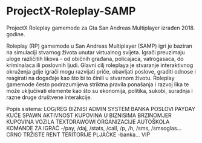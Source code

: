 # ProjectX-Roleplay-SAMP
ProjectX Roleplay gamemode za Gta San Andreas Multiplayer izrađen 2018. godine.

Roleplay (RP) gamemode u San Andreas Multiplayer (SAMP) igri je baziran na simulaciji stvarnog života unutar virtualnog svijeta. 
Igrači preuzimaju uloge različitih likova - od običnih građana, policajaca, vatrogasaca, do kriminalaca ili poslovnih ljudi. 
Glavni cilj roleplaya je stvaranje interaktivnog okruženja gdje igrači mogu razvijati priče, obavljati poslove, graditi odnose i reagirati na događaje kao što bi to činili u stvarnom životu. 
Roleplay gamemode često podrazumijeva striktna pravila ponašanja i razvoj lika te može uključivati elemente kao što su ekonomija, politika, sukobi, suradnja i razne druge društvene interakcije.

Popis sistema:
LOG/REG
BIZNISI
ADMIN SYSTEM 
BANKA 
POSLOVI 
PAYDAY
KUĆE
SPAWN
AKTIVNOST
KUPOVINA U BIZNISIMA
BRZINOMJER
KUPOVINA VOZILA
TEXTDRAWOWI 
ORGANIZACIJE
AUTOŠKOLA
KOMANDE ZA IGRAĆ
-/pay, /daj, /stats, /call, /p, /h, /sms, /smsoglas...
CRNO TRŽISTE 
RENT 
TERITORIJE
PLJAČKE 
-banka...
VIP
